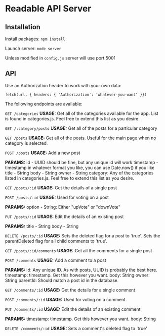 # Readable API Server

## Installation

Install packages: `npm install`

Launch server: `node server`

Unless modified in `config.js` server will use port 5001


## API
Use an Authorization header to work with your own data:

`fetch(url, { headers: { 'Authorization': 'whatever-you-want' }})`

The following endpoints are available:

`GET /categories`
  **USAGE:**
    Get all of the categories available for the app. List is found in categories.js.
    Feel free to extend this list as you desire.

`GET /:category/posts`
  **USAGE:**
    Get all of the posts for a particular category

`GET /posts`
  **USAGE:**
    Get all of the posts. Useful for the main page when no category is selected.

`POST /posts`
  **USAGE:**
    Add a new post

  **PARAMS:**
    id - UUID should be fine, but any unique id will work
    timestamp - timestamp in whatever format you like, you can use Date.now() if you like
    title - String
    body - String
    owner - String
    category: Any of the categories listed in categories.js. Feel free to extend this list as you desire.

`GET /posts/:id`
  **USAGE:**
    Get the details of a single post

`POST /posts/:id`
  **USAGE:**
    Used for voting on a post

  **PARAMS:**
    option - String: Either "upVote" or "downVote"

`PUT /posts/:id`
  **USAGE:**
    Edit the details of an existing post

  **PARAMS:**
    title - String
    body - String

`DELETE /posts/:id`
  **USAGE:**
    Sets the deleted flag for a post to 'true'.
    Sets the parentDeleted flag for all child comments to 'true'.

`GET /posts/:id/comments`
  **USAGE:**
    Get all the comments for a single post

`POST /comments`
  **USAGE:**
    Add a comment to a post

  **PARAMS:**
    id: Any unique ID. As with posts, UUID is probably the best here.
    timestamp: timestamp. Get this however you want.
    body: String
    owner: String
    parentId: Should match a post id in the database.

`GET /comments/:id`
  **USAGE:**
    Get the details for a single comment

`POST /comments/:id`
  **USAGE:**
    Used for voting on a comment.

`PUT /comments/:id`
  **USAGE:**
    Edit the details of an existing comment

  **PARAMS:**
    timestamp: timestamp. Get this however you want.
    body: String

`DELETE /comments/:id`
  **USAGE:**
    Sets a comment's deleted flag to 'true'